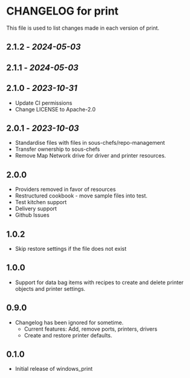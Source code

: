 # CHANGELOG for print

This file is used to list changes made in each version of print.

## 2.1.2 - *2024-05-03*

## 2.1.1 - *2024-05-03*

## 2.1.0 - *2023-10-31*

- Update CI permissions
- Change LICENSE to Apache-2.0

## 2.0.1 - *2023-10-03*

- Standardise files with files in sous-chefs/repo-management
- Transfer ownership to sous-chefs
- Remove Map Network drive for driver and printer resources.

## 2.0.0

- Providers removed in favor of resources
- Restructured cookbook - move sample files into test.
- Test kitchen support
- Delivery support
- Github Issues

## 1.0.2

- Skip restore settings if the file does not exist

## 1.0.0

- Support for data bag items with recipes to create and delete printer objects and printer settings.

## 0.9.0

- Changelog has been ignored for sometime.
  - Current features: Add, remove ports, printers, drivers
  - Create and restore printer defaults.

## 0.1.0

- Initial release of windows_print

